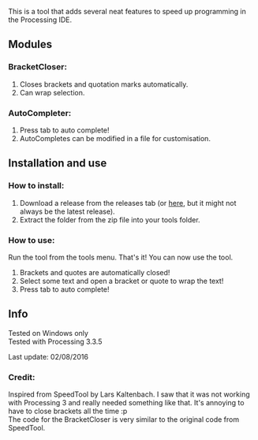 This is a tool that adds several neat features to speed up programming in the Processing IDE.

## Modules

### BracketCloser:

1. Closes brackets and quotation marks automatically.
2. Can wrap selection.

### AutoCompleter:

1. Press tab to auto complete!
2. AutoCompletes can be modified in a file for customisation.

## Installation and use

### How to install:

1. Download a release from the releases tab
(or [here](http://kaamiljasani.com/processing-code-helper/), but it might not always be the latest release).
2. Extract the folder from the zip file into your tools folder.

### How to use:

Run the tool from the tools menu. That's it! You can now use the tool.  
1. Brackets and quotes are automatically closed!
2. Select some text and open a bracket or quote to wrap the text!
3. Press tab to auto complete!

## Info

Tested on Windows only  
Tested with Processing 3.3.5

Last update: 02/08/2016

### Credit:

Inspired from SpeedTool by Lars Kaltenbach.
I saw that it was not working with Processing 3 and really needed something like that. It's annoying to have to close brackets all the time :p  
The code for the BracketCloser is very similar to the original code from SpeedTool.
